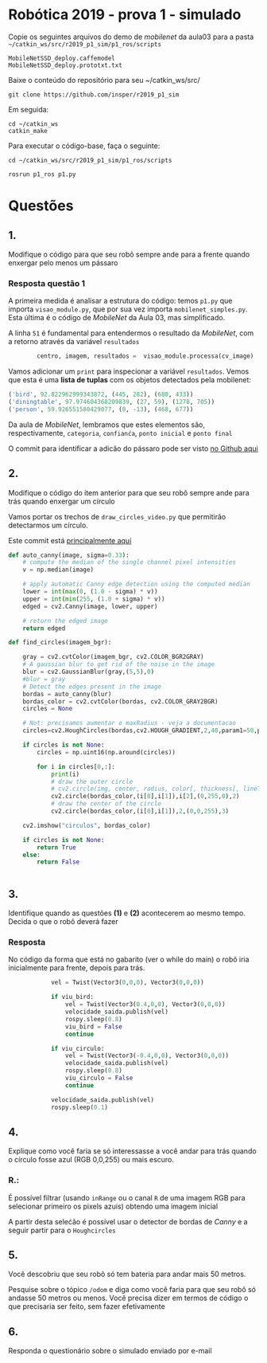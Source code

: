 

# Robótica 2019 - prova 1 - simulado

Copie os seguintes arquivos do demo de *mobilenet* da aula03 para a pasta `~/catkin_ws/src/r2019_p1_sim/p1_ros/scripts`

    MobileNetSSD_deploy.caffemodel
    MobileNetSSD_deploy.prototxt.txt

Baixe o conteúdo do repositório para seu ~/catkin_ws/src/

    git clone https://github.com/insper/r2019_p1_sim

Em seguida:

    cd ~/catkin_ws
    catkin_make

Para executar o código-base, faça o seguinte:


    cd ~/catkin_ws/src/r2019_p1_sim/p1_ros/scripts

    rosrun p1_ros p1.py

# Questões

## 1.

Modifique o código para que seu robô sempre ande para a frente quando enxergar pelo menos um pássaro

### Resposta questão 1

A primeira medida é analisar a estrutura do código: temos `p1.py` que importa `visao_module.py`, 
que por sua vez importa `mobilenet_simples.py`. Esta última é o código de *MobileNet* da Aula 03, mas simplificado.

A linha `51` é fundamental para entendermos o resultado da *MobileNet*, com a retorno através da variável `resultados` 

```python
		centro, imagem, resultados =  visao_module.processa(cv_image)
```

Vamos adicionar um `print` para inspecionar a variável `resultados`. Vemos que esta é uma **lista de tuplas** com os objetos detectados pela mobilenet:
```python
('bird', 92.822962999343872, (445, 282), (680, 433))
('diningtable', 97.974604368209839, (27, 59), (1278, 705))
('person', 59.926551580429077, (0, -13), (468, 677))
```

Da aula de *MobileNet*, lembramos que estes elementos são, respectivamente, `categoria`, `confianća`, `ponto inicial` e `ponto final`

O commit para identificar a adicão do pássaro pode ser visto [no Github aqui](https://github.com/Insper/r2019_p1_sim/commit/8b7dfec354650fb062a18a12ec8a9e2b60ba3299)


## 2. 

Modifique o código do item anterior para que seu robô sempre ande para trás quando enxergar um círculo

Vamos portar os trechos de `draw_circles_video.py` que permitirão detectarmos um círculo.

Este commit está [principalmente aqui](https://github.com/Insper/r2019_p1_sim/commit/76dca99236ebcd5ef0d98427448bc766ff8ddd7b)

```python
def auto_canny(image, sigma=0.33):
    # compute the median of the single channel pixel intensities
    v = np.median(image)

    # apply automatic Canny edge detection using the computed median
    lower = int(max(0, (1.0 - sigma) * v))
    upper = int(min(255, (1.0 + sigma) * v))
    edged = cv2.Canny(image, lower, upper)

    # return the edged image
    return edged

def find_circles(imagem_bgr):

    gray = cv2.cvtColor(imagem_bgr, cv2.COLOR_BGR2GRAY)
    # A gaussian blur to get rid of the noise in the image
    blur = cv2.GaussianBlur(gray,(5,5),0)
    #blur = gray
    # Detect the edges present in the image
    bordas = auto_canny(blur)
    bordas_color = cv2.cvtColor(bordas, cv2.COLOR_GRAY2BGR)
    circles = None

    # Not: precisamos aumentar o maxRadius - veja a documentacao
    circles=cv2.HoughCircles(bordas,cv2.HOUGH_GRADIENT,2,40,param1=50,param2=100,minRadius=5,maxRadius=500)

    if circles is not None:
        circles = np.uint16(np.around(circles))

        for i in circles[0,:]:
            print(i)
            # draw the outer circle
            # cv2.circle(img, center, radius, color[, thickness[, lineType[, shift]]])
            cv2.circle(bordas_color,(i[0],i[1]),i[2],(0,255,0),2)
            # draw the center of the circle
            cv2.circle(bordas_color,(i[0],i[1]),2,(0,0,255),3)

    cv2.imshow("circulos", bordas_color)

    if circles is not None:
        return True
    else:
        return False



```


## 3.

Identifique quando as questões **(1)** e **(2)** acontecerem ao mesmo tempo. Decida o que o robô deverá fazer

### Resposta

No código  da forma que está no gabarito (ver o while do main) o robô iria inicialmente para frente, depois para trás.

```python
            vel = Twist(Vector3(0,0,0), Vector3(0,0,0))

            if viu_bird:
                vel = Twist(Vector3(0.4,0,0), Vector3(0,0,0))
                velocidade_saida.publish(vel)
                rospy.sleep(0.8)
                viu_bird = False
                continue

            if viu_circulo:
                vel = Twist(Vector3(-0.4,0,0), Vector3(0,0,0))
                velocidade_saida.publish(vel)
                rospy.sleep(0.8)
                viu_circulo = False
                continue

            velocidade_saida.publish(vel)
            rospy.sleep(0.1)

```

## 4. 

Explique como você faria se só interessasse a você andar para trás quando o círculo fosse azul (RGB 0,0,255) ou mais escuro.

### R.:

É possível filtrar (usando `inRange` ou o canal `R` de uma imagem RGB para selecionar primeiro os pixels azuis) obtendo uma imagem inicial

A partir desta selećão é possível usar o detector de bordas de *Canny* e a seguir partir para o `Houghcircles` 

## 5. 

Você descobriu que seu robô só tem bateria para andar mais 50 metros.

Pesquise sobre o tópico `/odom` e diga como você faria para que seu robô só andasse 50 metros ou menos. Você precisa dizer em termos de código o que precisaria ser feito, sem fazer efetivamente

## 6. 

Responda o questionário sobre o simulado enviado por e-mail


